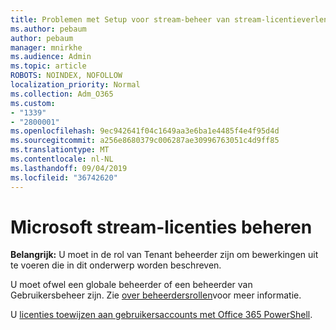 ```yaml
---
title: Problemen met Setup voor stream-beheer van stream-licentieverlening
ms.author: pebaum
author: pebaum
manager: mnirkhe
ms.audience: Admin
ms.topic: article
ROBOTS: NOINDEX, NOFOLLOW
localization_priority: Normal
ms.collection: Adm_O365
ms.custom:
- "1339"
- "2800001"
ms.openlocfilehash: 9ec942641f04c1649aa3e6ba1e4485f4e4f95d4d
ms.sourcegitcommit: a256e8680379c006287ae30996763051c4d9ff85
ms.translationtype: MT
ms.contentlocale: nl-NL
ms.lasthandoff: 09/04/2019
ms.locfileid: "36742620"
---
```

# <a name="managing-microsoft-stream-licenses"></a>Microsoft stream-licenties beheren

**Belangrijk:** U moet in de rol van Tenant beheerder zijn om bewerkingen uit te voeren die in dit onderwerp worden beschreven.

U moet ofwel een globale beheerder of een beheerder van Gebruikersbeheer zijn. Zie [over beheerdersrollen](https://docs.microsoft.com/office365/admin/add-users/about-admin-roles)voor meer informatie.

U [licenties toewijzen aan gebruikersaccounts met Office 365 PowerShell](https://go.microsoft.com/fwlink/p/?linkid=850410).
